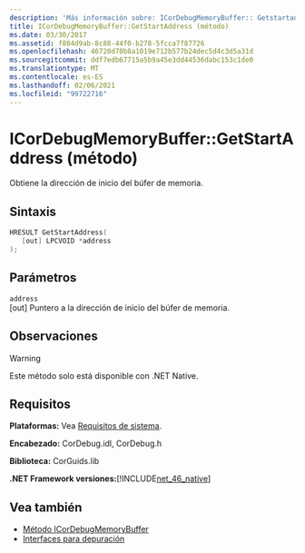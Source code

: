 ```yaml
---
description: 'Más información sobre: ICorDebugMemoryBuffer:: Getstartaddress ((método)'
title: ICorDebugMemoryBuffer::GetStartAddress (método)
ms.date: 03/30/2017
ms.assetid: f804d9ab-8c88-44f0-b278-5fcca7f87726
ms.openlocfilehash: 46720d70b8a1019e712b577b24dec5d4c3d5a31d
ms.sourcegitcommit: ddf7edb67715a5b9a45e3dd44536dabc153c1de0
ms.translationtype: MT
ms.contentlocale: es-ES
ms.lasthandoff: 02/06/2021
ms.locfileid: "99722716"
---
```

# <a name="icordebugmemorybuffergetstartaddress-method"></a>ICorDebugMemoryBuffer::GetStartAddress (método)

Obtiene la dirección de inicio del búfer de memoria.  
  
## <a name="syntax"></a>Sintaxis  
  
```cpp  
HRESULT GetStartAddress(  
   [out] LPCVOID *address  
);  
```  
  
## <a name="parameters"></a>Parámetros  

 `address`  
 [out] Puntero a la dirección de inicio del búfer de memoria.  
  
## <a name="remarks"></a>Observaciones  
  
> [!WARNING]
> Este método solo está disponible con .NET Native.  
  
## <a name="requirements"></a>Requisitos  

 **Plataformas:** Vea [Requisitos de sistema](../../get-started/system-requirements.md).  
  
 **Encabezado:** CorDebug.idl, CorDebug.h  
  
 **Biblioteca:** CorGuids.lib  
  
 **.NET Framework versiones:**[!INCLUDE[net_46_native](../../../../includes/net-46-native-md.md)]  
  
## <a name="see-also"></a>Vea también

- [Método ICorDebugMemoryBuffer](icordebugmemorybuffer-interface.md)
- [Interfaces para depuración](debugging-interfaces.md)
